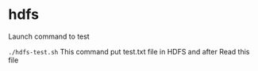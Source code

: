 # hdfs

Launch command to test

`
./hdfs-test.sh
`
This command put test.txt file in HDFS and after Read this file
